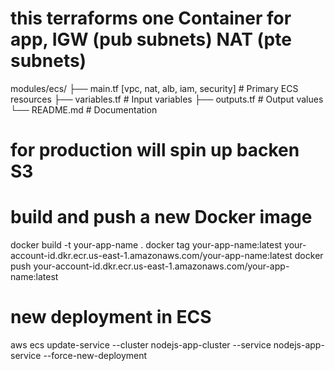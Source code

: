 # this terraforms one Container for app, IGW (pub subnets) NAT (pte subnets)
modules/ecs/
├── main.tf [vpc, nat, alb, iam, security] # Primary ECS resources
├── variables.tf     # Input variables
├── outputs.tf       # Output values
└── README.md        # Documentation

# for production will spin up backen S3

# build and push a new Docker image
docker build -t your-app-name .
docker tag your-app-name:latest your-account-id.dkr.ecr.us-east-1.amazonaws.com/your-app-name:latest
docker push your-account-id.dkr.ecr.us-east-1.amazonaws.com/your-app-name:latest

# new deployment in ECS
aws ecs update-service --cluster nodejs-app-cluster --service nodejs-app-service --force-new-deployment